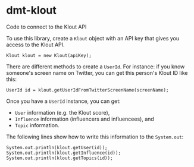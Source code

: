 # dmt-klout

Code to connect to the Klout API

To use this library, create a `Klout` object with an API key that gives you access to the Klout API.

    Klout klout = new Klout(apiKey);
    
There are different methods to create a `UserId`.
For instance: if you know someone's screen name on Twitter, you can get this person's Klout ID like this:
    
    UserId id = klout.getUserIdFromTwitterScreenName(screenName);
   
Once you have a `UserId` instance, you can get:

* `User` information (e.g. the Klout score),
* `Influence` information (influencers and influencees), and
* `Topic` information.

The following lines show how to write this information to the `System.out`:
   
    System.out.println(klout.getUser(id));
    System.out.println(klout.getInfluence(id));
    System.out.println(klout.getTopics(id));
